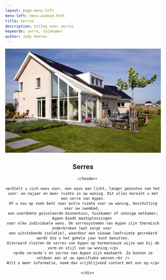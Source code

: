 ```yaml
---
layout: page-menu-left
menu-left: menu-aanbod.html
title: Serres
description: Uitleg over serres
keywords: serre, tuinkamer
author: Judy Heeres
---
```

<article class="blog full">
    <div class="image">
        <img src="/img/serre.jpg" alt="Header aypen">
    </div>
    <!-- Inner -->
    <div class="inner">
        <header>
            <h1>Serres</h1>
          
        </header>
      
    <p>Stelt u zich eens voor, een oase aan licht, langer genieten van het 
    voor- en najaar en meer ruimte in uw woning. Dit alles bereikt u met een serre van Aypen.
    Of u nou op zoek bent naar extra ruimte voor uw woning, beschutting voor uw zwembad, 
    een overdekte geïsoleerde binnentuin, tuinkamer of zonnige eetkamer; Aypen biedt maatoplossingen 
    voor elke individuele wens. De serresystemen van Aypen zijn thermisch onderbroken (wat zorgt voor 
    een uitstekende isolatie), waardoor een nieuwe leefruimte gecreëerd wordt die u het gehele jaar kunt benutten.
    Uiteraard sluiten de serres van Aypen op harmonieuze wijze aan bij de vorm en stijl van uw woning.</p>
    <p>De veranda's en serres van Aypen zijn maatwerk. Zo kunnen ze voldoen aan al uw specifieke wensen.<br />
    Wilt u meer informatie, neem dan vrijblijvend contact met ons op.</p>
        
        </div>
</article>